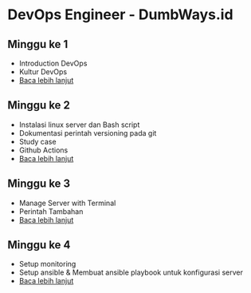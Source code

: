 # DevOps Engineer - DumbWays.id

## Minggu ke 1

- Introduction DevOps
- Kultur DevOps
- [Baca lebih lanjut](week-1/README.md)

## Minggu ke 2

- Instalasi linux server dan Bash script
- Dokumentasi perintah versioning pada git
- Study case
- Github Actions
- [Baca lebih lanjut](week-2/README.md)

## Minggu ke 3

- Manage Server with Terminal
- Perintah Tambahan
- [Baca lebih lanjut](week-3/README.md)

## Minggu ke 4

- Setup monitoring
- Setup ansible & Membuat ansible playbook untuk konfigurasi server
- [Baca lebih lanjut](week-4/README.md)

